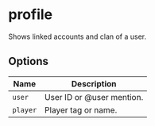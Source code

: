 # profile

Shows linked accounts and clan of a user.

## Options

| Name     | Description               |
| -------- | ------------------------- |
| `user`   | User ID or @user mention. |
| `player` | Player tag or name.       |
